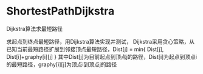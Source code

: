 # ShortestPathDijkstra
Dijkstra算法求最短路径

求起点到终点最短路径，用Dijkstra算法实现并测试，
Dijkstra采用贪心策略，从已知当前最短路径扩展到邻接顶点最短路径，Dist[j] = min{ Dist[j], Dist[i]+graphy[i][j] }
其中Dist[j]为目前起点到顶点j的路径，Dist[i]为起点到顶点i的最短路径，graphy[i][j]为顶点i到顶点j的路径
